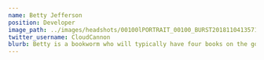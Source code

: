 ```yaml
---
name: Betty Jefferson
position: Developer
image_path: ../images/headshots/00100lPORTRAIT_00100_BURST20181104135713445_COVER.jpg
twitter_username: CloudCannon
blurb: Betty is a bookworm who will typically have four books on the go.
---
```

